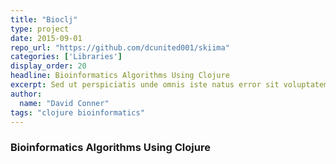```yaml
---
title: "Bioclj"
type: project
date: 2015-09-01
repo_url: "https://github.com/dcunited001/skiima"
categories: ['Libraries']
display_order: 20
headline: Bioinformatics Algorithms Using Clojure
excerpt: Sed ut perspiciatis unde omnis iste natus error sit voluptatem accusantium doloremque laudantium, totam rem aperiam, eaque ipsa quae ab illo inventore veritatis et quasi architecto beatae vitae dicta sunt explicabo.
author:
  name: "David Conner"
tags: "clojure bioinformatics"
---
```


### Bioinformatics Algorithms Using Clojure
